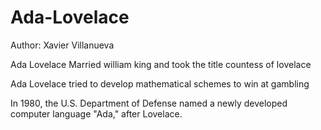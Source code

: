 # Ada-Lovelace
 Author: Xavier Villanueva


  Ada Lovelace Married william king and took the title countess of lovelace



  Ada Lovelace tried to develop mathematical schemes to win at gambling 



  In 1980, the U.S. Department of Defense named a newly developed computer language "Ada," after Lovelace.
